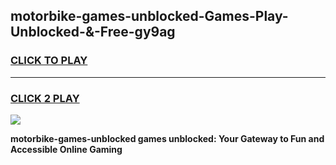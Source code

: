 
## motorbike-games-unblocked-Games-Play-Unblocked-&-Free-gy9ag
<h3>
<a href="https://premium76.site?title=motorbike-games-unblocked&ref=24A">CLICK TO PLAY</a></h3>
<hr>

<h3>
<a href="https://premium76.site?title=motorbike-games-unblocked&ref=24A">CLICK 2 PLAY</a>
  
</h3>

<a href="https://premium76.site?title=motorbike-games-unblocked&ref=24A"><img src="https://clearcache.store/games.png"></a>


**motorbike-games-unblocked games unblocked: Your Gateway to Fun and Accessible Online Gaming**
